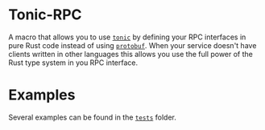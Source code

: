 # Tonic-RPC

A macro that allows you to use [`tonic`](https://crates.io/crates/tonic) by defining your RPC interfaces in pure Rust code instead of using [`protobuf`](https://developers.google.com/protocol-buffers). When your service doesn't have clients written in other languages this allows you use the full power of the Rust type system in you RPC interface.

# Examples
Several examples can be found in the [`tests`](https://github.com/adamrk/tonic-rpc/tree/main/tonic-rpc/tests) folder.

